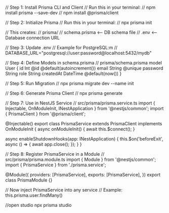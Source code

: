 // Step 1: Install Prisma CLI and Client
// Run this in your terminal:
// npm install prisma --save-dev
// npm install @prisma/client

// Step 2: Initialize Prisma
// Run this in your terminal:
// npx prisma init

// This creates:
// prisma/
//   schema.prisma   <-- DB schema file
// .env              <-- Database connection URL

// Step 3: Update .env
// Example for PostgreSQL:m
// DATABASE_URL="postgresql://user:password@localhost:5432/mydb"

// Step 4: Define Models in schema.prisma
// prisma/schema.prisma
model User {
  id       Int     @id @default(autoincrement())
  email    String  @unique
  password String
  role     String
  createdAt DateTime @default(now())
}

// Step 5: Run Migration
// npx prisma migrate dev --name init

// Step 6: Generate Prisma Client
// npx prisma generate

// Step 7: Use in NestJS Service
// src/prisma/prisma.service.ts
import { Injectable, OnModuleInit, INestApplication } from '@nestjs/common';
import { PrismaClient } from '@prisma/client';

@Injectable()
export class PrismaService extends PrismaClient implements OnModuleInit {
  async onModuleInit() {
    await this.$connect();
  }

  async enableShutdownHooks(app: INestApplication) {
    this.$on('beforeExit', async () => {
      await app.close();
    });
  }
}

// Step 8: Register PrismaService in a Module
// src/prisma/prisma.module.ts
import { Module } from '@nestjs/common';
import { PrismaService } from './prisma.service';

@Module({
  providers: [PrismaService],
  exports: [PrismaService],
})
export class PrismaModule {}

// Now inject PrismaService into any service
// Example: this.prisma.user.findMany()

//open studio
npx prisma studio